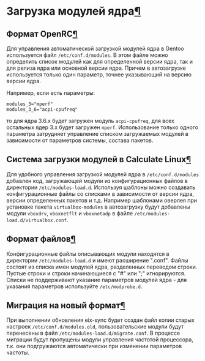 # Загрузка модулей ядра[¶](#Загрузка-модулей-ядра)

## Формат OpenRC[¶](#Формат-OpenRC)

Для управления автоматической загрузкой модулей ядра в Gentoo используется файл `/etc/conf.d/modules`. В этом файле можно определить список модулей как для определенной версии ядра, так и для релиза ядра или основной версии ядра. Причем в автозагрузке используется только один параметр, точнее указывающий на версию версии ядра.

Например, если есть параметры:  

    
    modules_3="mperf" 
    modules_3_6="acpi-cpufreq" 
    

то для ядра 3.6.x будет загружен модуль `acpi-cpufreq`, для всех остальных ядер 3.x будет загружен `mperf`. Использование только одного параметра затрудняет управление списком загружаемых модулей в зависимости от параметров системы, состава пакетов.

## Система загрузки модулей в Calculate Linux[¶](#Система-загрузки-модулей-в-Calculate-Linux)

Для удобного управления загрузкой модулей ядра в `/etc/conf.d/modules` добавлен код, загружающей модули из конфигурационных файлов в директории `/etc/modules-load.d`. Используя шаблоны можно создавать конфигурационные файлы со списками в зависимости от версии ядра, версии определенных пакетов и т.д. Например шаблонами оверлея при установке пакета `virtualbox-modules` в автозагрузку будут добавлены модули `vboxdrv`, `vboxnetflt` и `vboxnetadp` в файле `/etc/modules-load.d/virtualbox.conf`.

## Формат файлов[¶](#Формат-файлов)

Конфигурационные файлы описывающих модули находятся в директории `/etc/modules-load.d` и имеют расширение ".conf". Файлы состоят из списка имен модулей ядра, разделенных переводом строки. Пустые строки и строки начинающиеся с "\#" или ";" игнорируются. Списки не поддерживают указание параметров модулей ядра - для указания параметров используйте `/etc/modprobe.d`.

## Миграция на новый формат[¶](#Миграция-на-новый-формат)

При выполнении обновления eix-sync будет создан файл копии старых настроек `/etc/conf.d/modules.old`, пользовательские модули будут перенесены в файл `/etc/modules-load.d/migrate.conf`. В процессе миграции будут пропущены модули управления частотой процессора, т.к. они подгружаются автоматически при изменении параметров частоты.